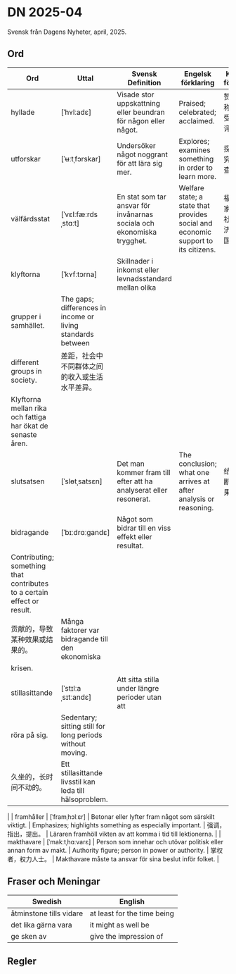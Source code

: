 # DN 2025-04
Svensk från Dagens Nyheter, april, 2025.

## Ord

| Ord   | Uttal           | Svensk Definition                                         | Engelsk förklaring                      | Kinesisk förklaring   | Exempel mening                                         |
|-------|-----------------|------------------------------------------------------------|-----------------------------------------|-----------------------|--------------------------------------------------------|
| hyllade | [ˈhʏlːadɛ]       | Visade stor uppskattning eller beundran för någon eller något.        | Praised; celebrated; acclaimed.             | 赞扬的，称颂的，受到高度评价的。 | Artisten hyllades av publiken efter konserten.                           |
| utforskar | [ˈʉːtˌfɔrskar]   | Undersöker något noggrant för att lära sig mer.                      | Explores; examines something in order to learn more. | 探索，研究，调查。          | Hon utforskar möjligheterna till ett nytt projekt.                      |
| välfärdsstat  | [ˈvɛlːfæːrdsˌstɑːt]  | En stat som tar ansvar för invånarnas sociala och ekonomiska trygghet. | Welfare state; a state that provides social and economic support to its citizens. | 福利国家，保障社会和经济安全的国家。 | Sverige är känt som en välfärdsstat med gratis sjukvård och utbildning.        |
| klyftorna | [ˈkʏfːtɔrna] | Skillnader i inkomst eller levnadsstandard mellan olika
grupper i samhället. | The gaps; differences in income or living standards between
different groups in society. | 差距，社会中不同群体之间的收入或生活水平差异。 |
Klyftorna mellan rika och fattiga har ökat de senaste åren.               |
| slutsatsen | [ˈslɵtˌsatsɛn]       | Det man kommer fram till efter att ha analyserat eller resonerat.     | The conclusion; what one arrives at after analysis or reasoning. | 结论；推断的结果。        | Efter utredningen drog de slutsatsen att branden var anlagd.             |
| bidragande | [ˈbɪːdrɑːɡandɛ] | Något som bidrar till en viss effekt eller resultat.
| Contributing; something that contributes to a certain effect or result. |
贡献的，导致某种效果或结果的。 | Många faktorer var bidragande till den ekonomiska
krisen.               |
| stillasittande | [ˈstɪlːaˌsɪtːandɛ] | Att sitta stilla under längre perioder utan att
röra på sig.        | Sedentary; sitting still for long periods without moving. |
久坐的，长时间不动的。     | Ett stillasittande livsstil kan leda till hälsoproblem.
|
| framhåller | [ˈframˌhɔlːɛr]     | Betonar eller lyfter fram något som särskilt viktigt.                | Emphasizes; highlights something as especially important. | 强调，指出，提出。            | Läraren framhöll vikten av att komma i tid till lektionerna.             |
| makthavare | [ˈmakːtˌhɑːvarɛ]  | Person som innehar och utövar politisk eller annan form av makt.         | Authority figure; person in power or authority.  | 掌权者，权力人士。              | Makthavare måste ta ansvar för sina beslut inför folket.                        |



## Fraser och Meningar
| Swedish       | English         |
|---------------|-----------------|
| åtminstone tills vidare  | at least for the time being |
| det lika gärna vara    | it might as well be             |
| ge sken av    | give the impression of      |

## Regler

